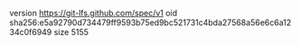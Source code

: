 version https://git-lfs.github.com/spec/v1
oid sha256:e5a92790d734479ff9593b75ed9bc521731c4bda27568a56e6c6a1234c0f6949
size 5155
